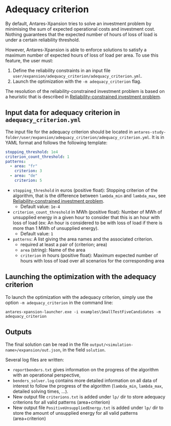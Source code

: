 # Adequacy criterion

By default, Antares-Xpansion tries to solve an investment problem by minimising the sum of expected operational costs and investment cost. Nothing guarantees that the expected number of hours of loss of load is under a certain reliability threshold. 

However, Antares-Xpansion is able to enforce solutions to satisfy a maximum number of expected hours of loss of load per area. To use this feature, the user must:

1. Define the reliability constraints in an input file `user/expansion/adequacy_criterion/adequacy_criterion.yml`.
2. Launch the optimization with the `-m adequacy_criterion` flag.

The resolution of the reliability-constrained investment problem is based on a heuristic that is described in [Reliability-constrained investment problem](../optimization-principles/problem-formalization.md#reliability-constrained-investment-problem).

## Input data for adequacy criterion in `adequacy_criterion.yml`

The input file for the adequacy criterion should be located in `antares-study-folder/user/expansion/adequacy_criterion/adequacy_criterion.yml`. It is in YAML format and follows the following template:

```yaml
stopping_threshold: 1e4
criterion_count_threshold: 1
patterns:
  - area: "fr"
    criterion: 3
  - area: "de"
    criterion: 5
```

- `stopping_threshold` in euros (positive float): Stopping criterion of the algorithm, that is the difference between `lambda_min` and `lambda_max`, see [Reliability-constrained investment problem](../optimization-principles/problem-formalization.md#reliability-constrained-investment-problem).
    - Default value: `1e-4`
- `criterion_count_threshold` in MWh (positive float): Number of MWh of unsupplied energy in a given hour to consider that this is an hour with loss of load (ex: An hour is considered to be with loss of load if there is more than 1 MWh of unsupplied energy).
    - Default value: `1`
- `patterns`: A list giving the area names and the associated criterion.
    - required at least a pair of (criterion; area)
    - `area` (string): Name of the area
    - `criterion` in hours (positive float): Maximum expected number of hours with loss of load over all scenarios for the corresponding area

## Launching the optimization with the adequacy criterion

To launch the optimization with the adequacy criterion, simply use the option `-m adequacy_criterion` in the command line:
```
antares-xpansion-launcher.exe -i examples\SmallTestFiveCandidates -m adequacy_criterion
```

## Outputs

The final solution can be read in the file `output/<simulation-name>/expansion/out.json`, in the field `solution`.

Several log files are written:

- `reportbenders.txt` gives information on the progress of the algorithm with an operational perspective,
- `benders_solver.log` contains more detailed information on all data of interest to follow the progress of the algorithm (`lambda_min`, `lambda_max`, detailed solving times, ...).
- New output file `criterions.txt` is added under `lp/` dir to store adequacy criterions for all valid patterns (area+criterion)
- New output file `PositiveUnsuppliedEnergy.txt` is added under `lp/` dir to store the amount of unsupplied energy for all valid patterns (area+criterion)
